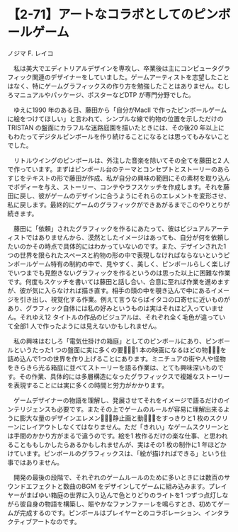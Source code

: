 # 【2-71】アートなコラボとしてのピンボールゲーム

<div class="author">ノジマ F. レイコ</div>

　私は美大でエディトリアルデザインを専攻し、卒業後は主にコンピュータグラフィック関連のデザイナーをしていました。ゲームアーティストを志望したことはなく、特にゲームグラフィックスの作り方を勉強したことはありません。むしろマニュアルやパッケージ、ポスターなどDTP が専門分野でした。

　ゆえに1990 年のある日、藤田から「自分がMacII で作ったピンボールゲームに絵をつけてほしい」と言われて、シンプルな線で約物の位置を示しただけのTRISTAN の盤面にカラフルな迷路庭園を描いたときには、その後20 年以上にもわたってデジタルピンボールを作り続けることになるとは思ってもみないことでした。

　リトルウイングのピンボールは、外注した音楽を除いてその全てを藤田と2 人で作っています。まずはピンボール台のテーマとコンセプトとストーリーのあらすじをテキストの形で藤田が作成、私が自分の興味の範囲にその素材を取り込んでボディーを与え、ストーリー、コンテやラフスケッチを作成します。それを藤田に戻し、彼がゲームのデザインに合うようにそれらのエレメントを変形させ、私に戻します。最終的にゲームのグラフィックができあがるまでこのやりとりが続きます。

　藤田に「依頼」されたグラフィックを作るにあたって、彼はビジュアルアーティストではありませんから、漠然としたイメージはあっても、自分が何を依頼したいのかその時点で具体的にはわかっていないのです。また、デザインされた1 つの世界を限られたスペースと約物の形の中で表現しなければならないというピンボールゲーム特有の制約の中で、見やすく、美しく、ピンボールらしく楽しげでいつまでも見飽きないグラフィックを作るというのは思った以上に困難な作業です。何度もスケッチを書いては藤田と話し合い、合意に至れば作業を進めますが、彼が気に入らなければ描き直す。相手の頭の中を覗き込んで中にあるイメージを引き出し、視覚化する作業。例えて言うならばイタコの口寄せに近いものがあり、グラフィック自体には私の好みというものは実はそれほど入っていません。それゆえ12 タイトルの作品のビジュアルは、それぞれ全く毛色が違っていて全部1 人で作ったようには見えないかもしれません。

　私の興味はむしろ「電気仕掛けの箱庭」としてのピンボールにあり、ピンボールというたった1 つの盤面に実に多くの要素̶̶1 本の映画になるほどの物語̶̶を詰め込んで1つの世界を作り上げることにあります。ミニチュアの街や人や怪物をきらきら光る箱庭に並べてストーリーを語る作業は、とても興味深いものです。その作業、具体的には多層構造になったグラフィックスで複雑なストーリーを表現することには実に多くの時間と労力がかかります。

　ゲームデザイナーの物語を理解し、発展させてそれをイメージで語るだけのインテリジェンスも必要です。またその上でゲームのルールが容易に理解出来るように膨大な量のデザインエレメント̶̶静止画と動画̶̶をすっきりと1 枚のスクリーンにレイアウトしなくてはなりません。ただ「きれい」なゲームスクリーンとは手間のかかり方がまるで違うのです。絵を1 枚作るだけの楽な仕事、と思われることももしかしたらあるかもしれませんが、実はその1 枚の制作に1 年ほどかけています。ピンボールのグラフィックスは、「絵が描ければできる」という仕事ではありません。

　開発の最後の段階で、それぞれのゲームルールのために多いときには数百のサウンドエフェクトと数曲のBGM をデザインしてゲームに組み込みます。プレイヤーがまばゆい箱庭の世界に入り込んで色とりどりのライトを1 つずつ点灯しながら彼自身の物語を構築し、賑やかなファンファーレを鳴らすとき、初めてゲームが完成するのです。ピンボールはプレイヤーとのコラボレーション、インタラクティブアートなのです。
